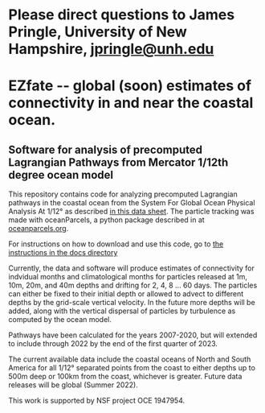 # Please direct questions to James Pringle, University of New Hampshire, jpringle@unh.edu


# EZfate -- global (soon) estimates of connectivity in and near the coastal ocean. 

## Software for analysis of precomputed Lagrangian Pathways from Mercator 1/12th degree ocean model

This repository contains code for analyzing precomputed Lagrangian pathways in the coastal ocean from the System For Global Ocean Physical Analysis At 1/12° as described [in this data sheet](https://www.mercator-ocean.eu/wp-content/uploads/2017/02/SYSTEM-sheet-_PSY4V3R1_2017.pdf). The particle tracking was made with oceanParcels, a python package described in at [oceanparcels.org](https://oceanparcels.org/).

For instructions on how to download and use this code, go to [the instructions in the docs directory](https://jamiepringle.github.io/EZfate/)

Currently, the data and software will produce estimates of connectivity for indvidual months and climatological months for particles released at 1m, 10m, 20m, and 40m depths and drifting for 2, 4, 8 ... 60 days. The particles can either be fixed to their initial depth or allowed to advect to different depths by the grid-scale vertical velocity. In the future more depths will be added, along with the vertical dispersal of particles by turbulence as computed by the ocean model. 

Pathways have been calculated for the years 2007-2020, but will extended to include through 2022 by the end of the first quarter of 2023.  

The current available data include the coastal oceans of North and South America for all 1/12° separated points from the coast to either depths up to 500m deep or 100km from the coast, whichever is greater. Future data releases will be global (Summer 2022). 

This work is supported by NSF project OCE 1947954.  

